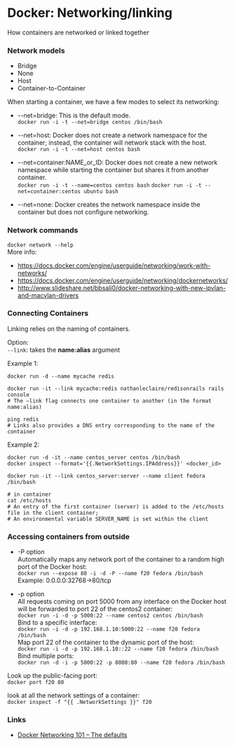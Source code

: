 # Docker: Networking/linking
How containers are networked or linked together

### Network models
- Bridge
- None
- Host
- Container-to-Container

When starting a container, we have a few modes to select its networking:  
* --net=bridge: This is the default mode.  
`docker run -i -t --net=bridge centos /bin/bash`

* --net=host: Docker does not create a network namespace for the container; instead, the container will network stack with the host.  
`docker run -i -t --net=host centos bash`

* --net=container:NAME_or_ID: Docker does not create a new network namespace while starting the container but shares it from another container.   
`docker run -i -t --name=centos centos bash`
`docker run -i -t --net=container:centos ubuntu bash`

* --net=none: Docker creates the network namespace inside the container but does not configure networking.  



### Network commands
`docker network --help`  
More info:
- https://docs.docker.com/engine/userguide/networking/work-with-networks/
- https://docs.docker.com/engine/userguide/networking/dockernetworks/
- http://www.slideshare.net/bbsali0/docker-networking-with-new-ipvlan-and-macvlan-drivers



### Connecting Containers
Linking relies on the naming of containers.  

Option:  
`--link`: takes the **name:alias** argument

Example 1:
```
docker run -d --name mycache redis

docker run -it --link mycache:redis nathanleclaire/redisonrails rails console
# The –link flag connects one container to another (in the format name:alias)

ping redis
# Links also provides a DNS entry corresponding to the name of the container
```

Example 2:
```
docker run -d -it --name centos_server centos /bin/bash
docker inspect --format='{{.NetworkSettings.IPAddress}}' <docker_id>

docker run -it --link centos_server:server --name client fedora /bin/bash

# in container
cat /etc/hosts
# An entry of the first container (server) is added to the /etc/hosts file in the client container;
# An environmental variable SERVER_NAME is set within the client
```



### Accessing containers from outside
* -P option  
Automatically maps any network port of the container to a random high port of the Docker host:  
`docker run --expose 80 -i -d -P --name f20 fedora /bin/bash`  
Example: 0.0.0.0:32768->80/tcp

* -p option  
All requests coming on port 5000 from any interface on the Docker host will be forwarded to port 22 of the centos2 container:  
`docker run -i -d -p 5000:22 --name centos2 centos /bin/bash`  
Bind to a specific interface:    
`docker run -i -d -p 192.168.1.10:5000:22 --name f20 fedora /bin/bash`  
Map port 22 of the container to the dynamic port of the host:    
`docker run -i -d -p 192.168.1.10::22 --name f20 fedora /bin/bash`  
Bind multiple ports:   
`docker run -d -i -p 5000:22 -p 8080:80 --name f20 fedora /bin/bash`  

Look up the public-facing port:  
`docker port f20 80`

look at all the network settings of a container:  
`docker inspect -f "{{ .NetworkSettings }}" f20`


### Links
- [Docker Networking 101 – The defaults](http://www.dasblinkenlichten.com/docker-networking-101/)

